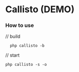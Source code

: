 # Callisto (DEMO)

### How to use

// build 

```shell
  php callisto -b
```

// start

```shell
php callisto -s -o
```
